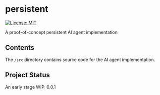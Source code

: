 # persistent
[![License:
MIT](https://img.shields.io/badge/License-MIT-yellow.svg)](https://opensource.org/licenses/MIT)

A proof-of-concept persistent AI agent implementation

## Contents
The `/src` directory contains source code for the AI agent implementation.

## Project Status
An early stage WIP: 0.0.1
